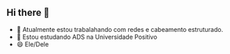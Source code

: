 ## Hi there 👋

- 🔭 Atualmente estou trabalahando com redes e cabeamento estruturado.
- 🌱 Estou estudando ADS na Universidade Positivo
- 😄 Ele/Dele
